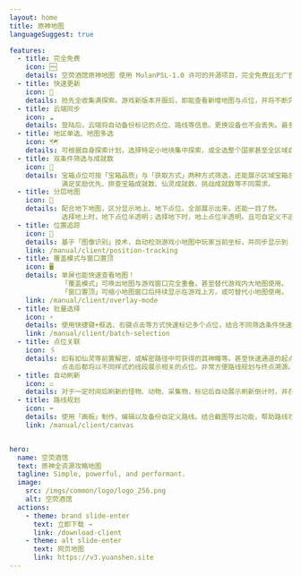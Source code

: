 ```yaml
---
layout: home
title: 原神地图
languageSuggest: true

features:
  - title: 完全免费
    icon: 🆓
    details: 空荧酒馆原神地图 使用 MulanPSL-1.0 许可的开源项目，完全免费且无广告。
  - title: 快速更新
    icon: 🚀
    details: 抢先全收集满探索。游戏新版本开服后，即能查看新增地图与点位，并将不断完善修正，实时推送更新。
  - title: 云端同步
    icon: ☁️
    details: 登陆后，云端将自动备份标记的点位、路线等信息。更换设备也不会丢失。最多支持20个不同存档。
  - title: 地区单选、地图多选
    icon: 🗺️
    details: 可根据自身探索计划，选择特定小地块集中探索，或全选整个国家甚至全区域自由探索
  - title: 双条件筛选与成就数
    icon: 🦾
    details: 宝箱点位可按「宝箱品质」与「获取方式」两种方式筛选，还能展示区域宝箱总成就数。
             满足奖励优先、排查宝箱成就数、仙灵成就数、挑战成就数等不同需求。
  - title: 分层地图
    icon: 🥽
    details: 配合地下地图，区分显示地上、地下点位。全部展示出来，还能一目了然。
             选择地上时，地下点位半透明；选择地下时，地上点位半透明。且可自定义不透明度。
  - title: 位置追踪
    icon: 🧭
    details: 基于「图像识别」技术，自动检测游戏小地图中玩家当前坐标，并同步显示到「地图客户端」内，可像游戏内地图一样查看，避免迷路。
    link: /manual/client/position-tracking
  - title: 覆盖模式与窗口置顶
    icon: 🖥️
    details: 单屏也能快速查看地图！
             「覆盖模式」可唤出地图与游戏窗口完全重叠。甚至替代游戏内大地图使用。
             「窗口置顶」可缩小地图窗口后持续显示在游戏上方，或可替代小地图使用。
    link: /manual/client/overlay-mode
  - title: 批量选择
    icon: ⚡
    details: 使用快捷键+框选、右键点击等方式快速标记多个点位，结合不同筛选条件快速查缺补漏。
    link: /manual/client/batch-selection
  - title: 点位关联
    icon: 🖇️
    details: 如有如仙灵等前置解密，或解密路径中可获得的其神瞳等。甚至快速通道的起点终点。
             点击后都将以不同样式的线段展示相关的点位。非常方便路线规划与终点溯源。
  - title: 自动刷新
    icon: ☑️
    details: 对于一定时间后刷新的怪物、动物、采集物，标记后自动展示刷新倒计时，并在倒计时结束时还原为未标记状态。提醒可再次采集
  - title: 路线规划
    icon: ➡️
    details: 使用「画板」制作、编辑以及备份自定义路线。结合截图导出功能，帮助路线攻略制作者更便捷的创作攻略。
    link: /manual/client/canvas


hero:
  name: 空荧酒馆
  text: 原神全资源攻略地图
  tagline: Simple, powerful, and performant.
  image:
    src: /imgs/common/logo/logo_256.png
    alt: 空荧酒馆
  actions:
    - theme: brand slide-enter
      text: 立即下载 →
      link: /download-client
    - theme: alt slide-enter
      text: 网页地图
      link: https://v3.yuanshen.site
---
```

